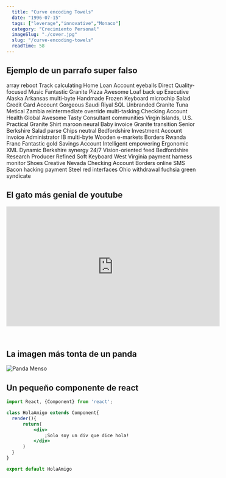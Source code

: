 ```yaml
---
  title: "Curve encoding Towels"
  date: "1996-07-15"
  tags: ["leverage","innovative","Monaco"]
  category: "Crecimiento Personal"
  imageSlug: "./cover.jpg"
  slug: "/curve-encoding-towels"
  readTime: 58
---
```


## Ejemplo de un parrafo super falso
array reboot Track calculating Home Loan Account eyeballs Direct Quality-focused Music Fantastic Granite Pizza Awesome Loaf back up Executive Alaska Arkansas multi-byte Handmade Frozen Keyboard microchip Salad Credit Card Account Gorgeous Saudi Riyal SQL Unbranded Granite Tuna Metical Zambia reintermediate override multi-tasking Checking Account Health Global Awesome Tasty Consultant communities Virgin Islands, U.S. Practical Granite Shirt maroon neural Baby invoice Granite transition Senior Berkshire Salad parse Chips neutral Bedfordshire Investment Account invoice Administrator IB multi-byte Wooden e-markets Borders Rwanda Franc Fantastic gold Savings Account Intelligent empowering Ergonomic XML Dynamic Berkshire synergy 24/7 Vision-oriented feed Bedfordshire Research Producer Refined Soft Keyboard West Virginia payment harness monitor Shoes Creative Nevada Checking Account Borders online SMS Bacon hacking payment Steel red interfaces Ohio withdrawal fuchsia green syndicate

## El gato más genial de youtube
<iframe width="560" height="315" src="https://www.youtube.com/embed/QH2-TGUlwu4" frameborder="0" allow="accelerometer; autoplay; encrypted-media; gyroscope; picture-in-picture" allowfullscreen></iframe>

&nbsp;
## La imagen más tonta de un panda

![Panda Menso](https://enlaescuela.elnortedecastilla.es/2016/img/noticias/2016/11/582f25a1e3044__550x550.jpg)

## Un pequeño componente de react

```jsx
import React, {Component} from 'react';

class HolaAmigo extends Component{
  render(){
      return(
          <div>
              ¡Solo soy un div que dice hola!
          </div>
      )
  }
}

export default HolaAmigo
```
